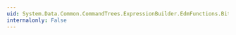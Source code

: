 ```yaml
---
uid: System.Data.Common.CommandTrees.ExpressionBuilder.EdmFunctions.BitwiseOr(System.Data.Common.CommandTrees.DbExpression,System.Data.Common.CommandTrees.DbExpression)
internalonly: False
---
```

